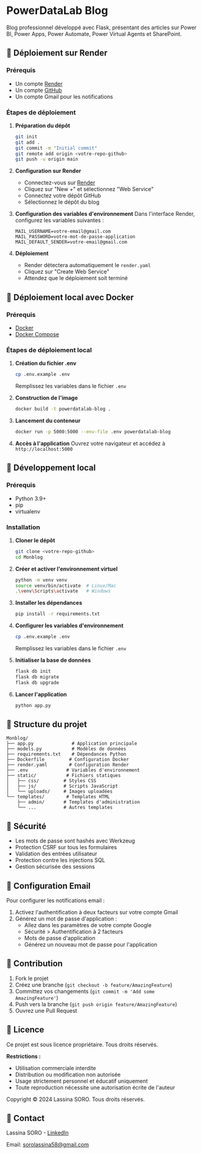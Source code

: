 # PowerDataLab Blog

Blog professionnel développé avec Flask, présentant des articles sur Power BI, Power Apps, Power Automate, Power Virtual Agents et SharePoint.

## 🚀 Déploiement sur Render

### Prérequis
- Un compte [Render](https://render.com)
- Un compte [GitHub](https://github.com)
- Un compte Gmail pour les notifications

### Étapes de déploiement

1. **Préparation du dépôt**
   ```bash
   git init
   git add .
   git commit -m "Initial commit"
   git remote add origin <votre-repo-github>
   git push -u origin main
   ```

2. **Configuration sur Render**
   - Connectez-vous sur [Render](https://render.com)
   - Cliquez sur "New +" et sélectionnez "Web Service"
   - Connectez votre dépôt GitHub
   - Sélectionnez le dépôt du blog

3. **Configuration des variables d'environnement**
   Dans l'interface Render, configurez les variables suivantes :
   ```
   MAIL_USERNAME=votre-email@gmail.com
   MAIL_PASSWORD=votre-mot-de-passe-application
   MAIL_DEFAULT_SENDER=votre-email@gmail.com
   ```

4. **Déploiement**
   - Render détectera automatiquement le `render.yaml`
   - Cliquez sur "Create Web Service"
   - Attendez que le déploiement soit terminé

## 🐳 Déploiement local avec Docker

### Prérequis
- [Docker](https://www.docker.com/get-started)
- [Docker Compose](https://docs.docker.com/compose/install/)

### Étapes de déploiement local

1. **Création du fichier .env**
   ```bash
   cp .env.example .env
   ```
   Remplissez les variables dans le fichier `.env`

2. **Construction de l'image**
   ```bash
   docker build -t powerdatalab-blog .
   ```

3. **Lancement du conteneur**
   ```bash
   docker run -p 5000:5000 --env-file .env powerdatalab-blog
   ```

4. **Accès à l'application**
   Ouvrez votre navigateur et accédez à `http://localhost:5000`

## 🔧 Développement local

### Prérequis
- Python 3.9+
- pip
- virtualenv

### Installation

1. **Cloner le dépôt**
   ```bash
   git clone <votre-repo-github>
   cd Monblog
   ```

2. **Créer et activer l'environnement virtuel**
   ```bash
   python -m venv venv
   source venv/bin/activate  # Linux/Mac
   .\venv\Scripts\activate   # Windows
   ```

3. **Installer les dépendances**
   ```bash
   pip install -r requirements.txt
   ```

4. **Configurer les variables d'environnement**
   ```bash
   cp .env.example .env
   ```
   Remplissez les variables dans le fichier `.env`

5. **Initialiser la base de données**
   ```bash
   flask db init
   flask db migrate
   flask db upgrade
   ```

6. **Lancer l'application**
   ```bash
   python app.py
   ```

## 📝 Structure du projet

```
Monblog/
├── app.py              # Application principale
├── models.py           # Modèles de données
├── requirements.txt    # Dépendances Python
├── Dockerfile         # Configuration Docker
├── render.yaml        # Configuration Render
├── .env              # Variables d'environnement
├── static/           # Fichiers statiques
│   ├── css/         # Styles CSS
│   ├── js/          # Scripts JavaScript
│   └── uploads/     # Images uploadées
└── templates/        # Templates HTML
    ├── admin/       # Templates d'administration
    └── ...          # Autres templates
```

## 🔐 Sécurité

- Les mots de passe sont hashés avec Werkzeug
- Protection CSRF sur tous les formulaires
- Validation des entrées utilisateur
- Protection contre les injections SQL
- Gestion sécurisée des sessions

## 📧 Configuration Email

Pour configurer les notifications email :

1. Activez l'authentification à deux facteurs sur votre compte Gmail
2. Générez un mot de passe d'application :
   - Allez dans les paramètres de votre compte Google
   - Sécurité > Authentification à 2 facteurs
   - Mots de passe d'application
   - Générez un nouveau mot de passe pour l'application

## 🤝 Contribution

1. Fork le projet
2. Créez une branche (`git checkout -b feature/AmazingFeature`)
3. Committez vos changements (`git commit -m 'Add some AmazingFeature'`)
4. Push vers la branche (`git push origin feature/AmazingFeature`)
5. Ouvrez une Pull Request

## 📄 Licence

Ce projet est sous licence propriétaire. Tous droits réservés.

**Restrictions :**
- Utilisation commerciale interdite
- Distribution ou modification non autorisée
- Usage strictement personnel et éducatif uniquement
- Toute reproduction nécessite une autorisation écrite de l'auteur

Copyright © 2024 Lassina SORO. Tous droits réservés.

## 👤 Contact

Lassina SORO - [LinkedIn](https://linkedin.com/in/sorolassina)

Email: sorolassina58@gmail.com 